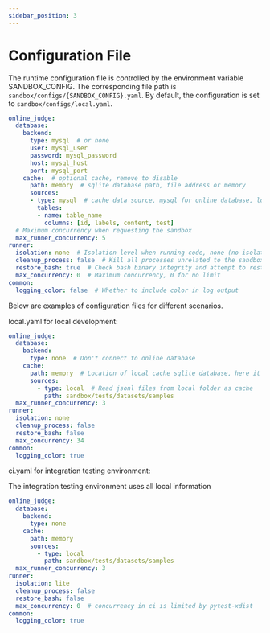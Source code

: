 ```yaml
---
sidebar_position: 3
---
```


# Configuration File

The runtime configuration file is controlled by the environment variable SANDBOX_CONFIG. The corresponding file path is `sandbox/configs/{SANDBOX_CONFIG}.yaml`. By default, the configuration is set to `sandbox/configs/local.yaml`.

```yaml
online_judge:
  database:
    backend:
      type: mysql  # or none
      user: mysql_user
      password: mysql_password
      host: mysql_host
      port: mysql_port
    cache:  # optional cache, remove to disable
      path: memory  # sqlite database path, file address or memory
      sources:
      - type: mysql  # cache data source, mysql for online database, local for local folder
        tables:
        - name: table_name
          columns: [id, labels, content, test]
  # Maximum concurrency when requesting the sandbox
  max_runner_concurrency: 5
runner:
  isolation: none  # Isolation level when running code, none (no isolation) or lite (overlayfs+cgroups+namespace, recommended for use within docker to avoid affecting the host machine)
  cleanup_process: false  # Kill all processes unrelated to the sandbox service after each request, use with caution locally
  restore_bash: true  # Check bash binary integrity and attempt to restore after each request
  max_concurrency: 0  # Maximum concurrency, 0 for no limit
common:
  logging_color: false  # Whether to include color in log output
```

Below are examples of configuration files for different scenarios.

local.yaml for local development:

```yaml
online_judge:
  database:
    backend:
      type: none  # Don't connect to online database
    cache:
      path: memory  # Location of local cache sqlite database, here it's in memory
      sources:
        - type: local  # Read jsonl files from local folder as cache
          path: sandbox/tests/datasets/samples
  max_runner_concurrency: 3
runner:
  isolation: none
  cleanup_process: false
  restore_bash: false
  max_concurrency: 34
common:
  logging_color: true
```

ci.yaml for integration testing environment:

The integration testing environment uses all local information

```yaml
online_judge:
  database:
    backend:
      type: none
    cache:
      path: memory
      sources:
        - type: local
          path: sandbox/tests/datasets/samples
  max_runner_concurrency: 3
runner:
  isolation: lite
  cleanup_process: false
  restore_bash: false
  max_concurrency: 0  # concurrency in ci is limited by pytest-xdist
common:
  logging_color: true
```
